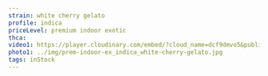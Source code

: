 ```yaml
---
strain: white cherry gelato
profile: indica
priceLevel: premium indoor exotic
thca:
video1: https://player.cloudinary.com/embed/?cloud_name=dcf9dmvo5&public_id=a-indoor_indica_white-cherry-gelato_draapn&profile=flower
photo1: ../img/prem-indoor-ex_indica_white-cherry-gelato.jpg
tags: inStock
---
```

